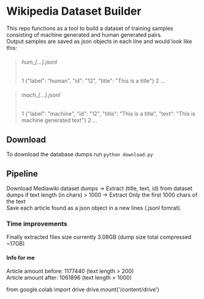 # Wikipedia Dataset Builder #
This repo functions as a tool to build a dataset of training samples consisting of machine generated and human generated pairs.<br>
Output samples are saved as json objects in each line and would look like this:<br>

> ###### hum_[...].jsonl ######
> 1 {"label": "human", "id": "12", "title": "This is a title"}
> 2 ...

> ###### mach_[...].jsonl ######
> 1 {"label": "machine", "id": "12", "title": "This is a title", "text": "This is machine generated text"}
> 2 ...

## Download ##
To download the database dumps run `python download.py`


## Pipeline ##
Download Mediawiki dataset dumps -> Extract (title, text, id) from dataset dumps if text length (in chars) > 1000 -> Extract Only the first 1000 chars of the text <br>
Save each article found as a json object in a new lines (.jsonl fomrat).

### Time improvements ###
Finally extracted files size currently 3.08GB (dump size total compressed ~17GB)


#### Info for me ####
Article amount before: 1177440 (text length > 200) <br>
Article amount after: 1061896 (text length > 1000)

from google.colab import drive
drive.mount('/content/drive')
